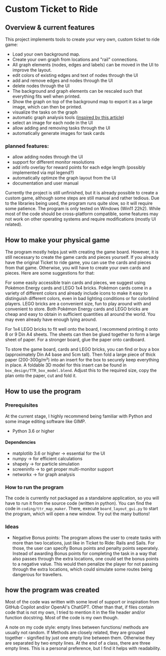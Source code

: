 # Custom Ticket to Ride
## Overview & current features
This project implements tools to create your very own, custom ticket to ride game:
- Load your own background map.
- Create your own graph from locations and "rail" connections.
- All graph elements (nodes, edges and labels) can be moved in the UI to improve the layout.
- edit colors of existing edges and text of nodes through the UI
- add and remove edges and nodes through the UI
- delete nodes through the UI
- The background and graph elements can be rescaled such that everything fits well when printed.
- Show the graph on top of the background map to export it as a large image, which can then be printed. 
- visualize the tasks on the graph
- automatic graph analysis tools ([inspired by this article](https://towardsdatascience.com/playing-ticket-to-ride-like-a-computer-programmer-2129ac4909d9))
- select an image for each node in the UI
- allow adding and removing tasks through the UI
- automatically generate images for task cards

### planned features:
- allow adding nodes through the UI
- support for different monitor resolutions
- add info overlay for reward points for each edge length (possibly implemented via mpl legend?)
- automatically optimze the graph layout from the UI
- documentation and user manual

Currently the project is still unfinished, but it is already possible to create a custom game, although some steps are still manual and rather tedious. Due to the libraries being used, the program runs quite slow, so it will require some patience. The program is only tested on Windows (Win11 22h2). While most of the code should be cross-platform compatible, some features may not work on other operating systems and require modifications (mostly UI related).

## How to make your physical game
The program mostly helps just with creating the game board. However, it is still necessary to create the game cards and pieces yourself.
If you already have the original Ticket to ride game, you can use the cards and pieces from that game. Otherwise, you will have to create your own cards and pieces. Here are some suggestions for that:

For some easily accessible train cards and pieces, we suggest using Pokémon Energy cards and LEGO 1x4 bricks. Pokémon cards come in a variety of different colors and already include icons to make it easy to distinguish different colors, even in bad lighting conditions or for colorblind players. LEGO bricks are a convenient size, fun to play around with and convenient to store. Both Pokémon Energy cards and LEGO bricks are cheap and easy to obtain in sufficient quantities all around the world. You may even already have enough lying around.

For 1x4 LEGO bricks to fit well onto the board, I recommend printing it onto 8 or 9 Din A4 sheets. The sheets can then be glued together to form a large sheet of paper. For a stronger board, glue the paper onto cardboard.

To store the game board, cards and LEGO bricks, you can find or buy a box (approximately Din A4 base and 5cm tall). Then fold a large piece of thick paper (200-300g/m²) into an insert for the box to securely keep everything in place. A foldable 3D model for this insert can be found in `box_design/TTR_box_model.blend`. Adjust this to the required size, copy the plan onto the paper, cut and fold it.

## How to use the program
### Prerequisites
At the current stage, I highly recommend being familiar with Python and some image editing software like GIMP.
- Python 3.6 or higher
#### Dependencies
- matplotlib 3.6 or higher -> essential for the UI
- numpy -> for efficient calculations
- shapely -> for particle simulation
- screeninfo -> to get proper multi-monitor support
- networkx -> for graph analysis

### How to run the program
The code is currently not packaged as a standalone application, so you will have to run it from the source code (written in python). You can find the code in `coding/ttr_map_maker`. There, execute `board_layout_gui.py` to start the program, which will open a new window. Try out the many buttons!

### Ideas
- Negative Bonus points: The program allows the user to create tasks with more than two locations, just like in Ticket to Ride: Rails and Sails. For those, the user can specify Bonus points and penalty points seperately. Instead of awarding Bonus points for completing the task in a way that also passes through the extra locations, one could set the bonus points to a negative value. This would then penalize the player for not passing through the extra locations, which could simulate some routes being dangerous for travellers.

## how the program was created
Most of the code was written with some level of support or inspiration from GitHub Copilot and/or OpenAI's ChatGPT. Other than that, if files contain code that is not my own, I tried to mention it in the file header and/or function docstring. Most of the code is my own though.

A note on my code style: empty lines between functions/ methods are usually not random. If Methods are closely related, they are grouped together - signified by just one empty line between them. Otherwise they are separated by two empty lines. At the end of a class, there are three empty lines.
This is a personal preference, but I find it helps with readability.